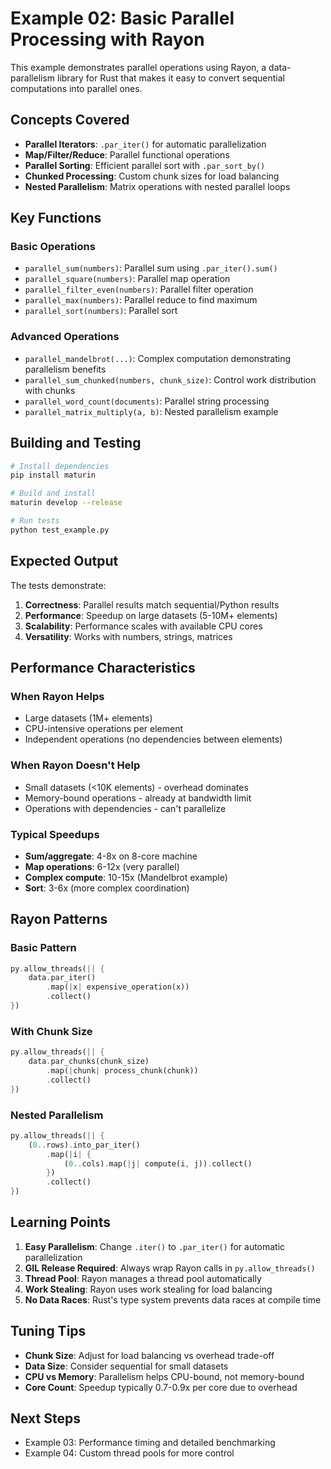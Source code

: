 # Example 02: Basic Parallel Processing with Rayon

This example demonstrates parallel operations using Rayon, a data-parallelism library for Rust that makes it easy to convert sequential computations into parallel ones.

## Concepts Covered

- **Parallel Iterators**: `.par_iter()` for automatic parallelization
- **Map/Filter/Reduce**: Parallel functional operations
- **Parallel Sorting**: Efficient parallel sort with `.par_sort_by()`
- **Chunked Processing**: Custom chunk sizes for load balancing
- **Nested Parallelism**: Matrix operations with nested parallel loops

## Key Functions

### Basic Operations
- `parallel_sum(numbers)`: Parallel sum using `.par_iter().sum()`
- `parallel_square(numbers)`: Parallel map operation
- `parallel_filter_even(numbers)`: Parallel filter operation
- `parallel_max(numbers)`: Parallel reduce to find maximum
- `parallel_sort(numbers)`: Parallel sort

### Advanced Operations
- `parallel_mandelbrot(...)`: Complex computation demonstrating parallelism benefits
- `parallel_sum_chunked(numbers, chunk_size)`: Control work distribution with chunks
- `parallel_word_count(documents)`: Parallel string processing
- `parallel_matrix_multiply(a, b)`: Nested parallelism example

## Building and Testing

```bash
# Install dependencies
pip install maturin

# Build and install
maturin develop --release

# Run tests
python test_example.py
```

## Expected Output

The tests demonstrate:

1. **Correctness**: Parallel results match sequential/Python results
2. **Performance**: Speedup on large datasets (5-10M+ elements)
3. **Scalability**: Performance scales with available CPU cores
4. **Versatility**: Works with numbers, strings, matrices

## Performance Characteristics

### When Rayon Helps
- Large datasets (1M+ elements)
- CPU-intensive operations per element
- Independent operations (no dependencies between elements)

### When Rayon Doesn't Help
- Small datasets (<10K elements) - overhead dominates
- Memory-bound operations - already at bandwidth limit
- Operations with dependencies - can't parallelize

### Typical Speedups
- **Sum/aggregate**: 4-8x on 8-core machine
- **Map operations**: 6-12x (very parallel)
- **Complex compute**: 10-15x (Mandelbrot example)
- **Sort**: 3-6x (more complex coordination)

## Rayon Patterns

### Basic Pattern
```rust
py.allow_threads(|| {
    data.par_iter()
        .map(|x| expensive_operation(x))
        .collect()
})
```

### With Chunk Size
```rust
py.allow_threads(|| {
    data.par_chunks(chunk_size)
        .map(|chunk| process_chunk(chunk))
        .collect()
})
```

### Nested Parallelism
```rust
py.allow_threads(|| {
    (0..rows).into_par_iter()
        .map(|i| {
            (0..cols).map(|j| compute(i, j)).collect()
        })
        .collect()
})
```

## Learning Points

1. **Easy Parallelism**: Change `.iter()` to `.par_iter()` for automatic parallelization
2. **GIL Release Required**: Always wrap Rayon calls in `py.allow_threads()`
3. **Thread Pool**: Rayon manages a thread pool automatically
4. **Work Stealing**: Rayon uses work stealing for load balancing
5. **No Data Races**: Rust's type system prevents data races at compile time

## Tuning Tips

- **Chunk Size**: Adjust for load balancing vs overhead trade-off
- **Data Size**: Consider sequential for small datasets
- **CPU vs Memory**: Parallelism helps CPU-bound, not memory-bound
- **Core Count**: Speedup typically 0.7-0.9x per core due to overhead

## Next Steps

- Example 03: Performance timing and detailed benchmarking
- Example 04: Custom thread pools for more control
